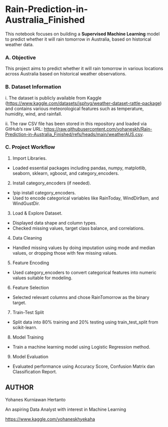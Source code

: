 # Rain-Prediction-in-Australia_Finished

This notebook focuses on building a **Supervised Machine Learning** model to predict whether it will rain tomorrow in Australia, based on historical weather data. 

### A. Objective
This project aims to predict whether it will rain tomorrow in various locations across Australia based on historical weather observations.

### B. Dataset Information
i. The dataset is publicly available from Kaggle (https://www.kaggle.com/datasets/jsphyg/weather-dataset-rattle-package) and contains various meteorological features such as temperature, humidity, wind, and rainfall.

ii. The raw CSV file has been stored in this repository and loaded via GitHub’s raw URL: https://raw.githubusercontent.com/yohaneskh/Rain-Prediction-in-Australia_Finished/refs/heads/main/weatherAUS.csv.

### C. Project Workflow
1. Import Libraries.
- Loaded essential packages including pandas, numpy, matplotlib, seaborn, sklearn, xgboost, and category_encoders.

2. Install category_encoders (if needed).
- !pip install category_encoders.
- Used to encode categorical variables like RainToday, WindDir9am, and WindGustDir.

3. Load & Explore Dataset.
- Displayed data shape and column types.
- Checked missing values, target class balance, and correlations.

4. Data Cleaning
- Handled missing values by doing imputation using mode and median values, or dropping those with few missing values.

5. Feature Encoding
- Used category_encoders to convert categorical features into numeric values suitable for modeling.

6. Feature Selection
- Selected relevant columns and chose RainTomorrow as the binary target.

7. Train-Test Split
- Split data into 80% training and 20% testing using train_test_split from scikit-learn.

8. Model Training
- Train a machine learning model using Logistic Regression method.

9. Model Evaluation
- Evaluated performance using Accuracy Score, Confusion Matrix dan Classification Report.

## AUTHOR
Yohanes Kurniawan Hertanto

An aspiring Data Analyst with interest in Machine Learning

https://www.kaggle.com/yohaneskhyekaha
